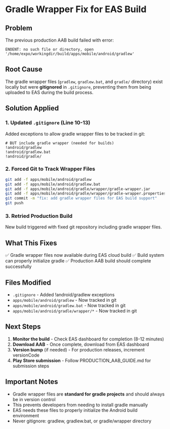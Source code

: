 # Gradle Wrapper Fix for EAS Build

## Problem
The previous production AAB build failed with error:
```
ENOENT: no such file or directory, open '/home/expo/workingdir/build/apps/mobile/android/gradlew'
```

## Root Cause
The gradle wrapper files (`gradlew`, `gradlew.bat`, and `gradle/` directory) exist locally but were **gitignored** in `.gitignore`, preventing them from being uploaded to EAS during the build process.

## Solution Applied

### 1. Updated `.gitignore` (Line 10-13)
Added exceptions to allow gradle wrapper files to be tracked in git:
```gitignore
# BUT include gradle wrapper (needed for builds)
!android/gradlew
!android/gradlew.bat
!android/gradle/
```

### 2. Forced Git to Track Wrapper Files
```bash
git add -f apps/mobile/android/gradlew
git add -f apps/mobile/android/gradlew.bat
git add -f apps/mobile/android/gradle/wrapper/gradle-wrapper.jar
git add -f apps/mobile/android/gradle/wrapper/gradle-wrapper.properties
git commit -m "fix: add gradle wrapper files for EAS build support"
git push
```

### 3. Retried Production Build
New build triggered with fixed git repository including gradle wrapper files.

## What This Fixes
✅ Gradle wrapper files now available during EAS cloud build
✅ Build system can properly initialize gradle
✅ Production AAB build should complete successfully

## Files Modified
- `.gitignore` - Added !android/gradlew exceptions
- `apps/mobile/android/gradlew` - Now tracked in git
- `apps/mobile/android/gradlew.bat` - Now tracked in git
- `apps/mobile/android/gradle/wrapper/*` - Now tracked in git

## Next Steps
1. **Monitor the build** - Check EAS dashboard for completion (8-12 minutes)
2. **Download AAB** - Once complete, download from EAS dashboard
3. **Version bump** (if needed) - For production releases, increment versionCode
4. **Play Store submission** - Follow PRODUCTION_AAB_GUIDE.md for submission steps

## Important Notes
- Gradle wrapper files are **standard for gradle projects** and should always be in version control
- This prevents developers from needing to install gradle manually
- EAS needs these files to properly initialize the Android build environment
- Never gitignore: gradlew, gradlew.bat, or gradle/wrapper directory
